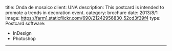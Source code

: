 title: Onda de mosaico
client: UNA
description: This postcard is intended to promote a trends in decoration event.
category: brochure
date: 2013/8/1
image: https://farm1.staticflickr.com/690/21242956830_52cd3f39f4
type: Postcard
software:
- InDesign
- Photoshop
---
